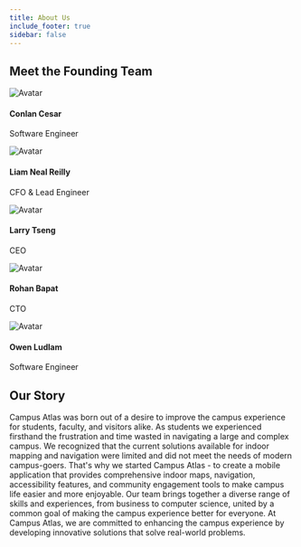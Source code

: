 ```yaml
---
title: About Us
include_footer: true
sidebar: false
---
```

## Meet the Founding Team
<div class="profile-container">
    <div class="about-card">
        <img src="/images/profiles/Conlan_Headshot.jpg" alt="Avatar">
        <div class="card-container">
            <h4><b>Conlan Cesar</b></h4> 
            <p>Software Engineer</p> 
        </div>
    </div>
    <div class="about-card">
        <img src="/images/profiles/Liam_Headshot.jpg" alt="Avatar">
        <div class="card-container">
            <h4><b>Liam Neal Reilly</b></h4> 
            <p>CFO & Lead Engineer</p> 
        </div>
    </div>
     <div class="about-card">
        <img src="/images/profiles/Larry_Headshot.jpg" alt="Avatar">
        <div class="card-container">
            <h4><b>Larry Tseng</b></h4> 
            <p>CEO</p> 
        </div>
    </div>
     <div class="about-card">
        <img src="/images/profiles/Rohan_Headshot.jpg" alt="Avatar">
        <div class="card-container">
            <h4><b>Rohan Bapat</b></h4> 
            <p>CTO</p> 
        </div>
    </div>
    <div class="about-card">
        <img src="/images/profiles/Owen_Headshot.jpg" alt="Avatar">
        <div class="card-container">
            <h4><b>Owen Ludlam</b></h4> 
            <p>Software Engineer</p> 
        </div>
    </div>
</div>

<div class="story">
<h2>Our Story</h2>
<p>
Campus Atlas was born out of a desire to improve the campus experience for students, faculty, and visitors alike. As students we experienced firsthand the frustration and time wasted in navigating a large and complex campus. We recognized that the current solutions available for indoor mapping and navigation were limited and did not meet the needs of modern campus-goers. That's why we started Campus Atlas - to create a mobile application that provides comprehensive indoor maps, navigation, accessibility features, and community engagement tools to make campus life easier and more enjoyable. Our team brings together a diverse range of skills and experiences, from business to computer science, united by a common goal of making the campus experience better for everyone. At Campus Atlas, we are committed to enhancing the campus experience by developing innovative solutions that solve real-world problems.
<p>
</div>